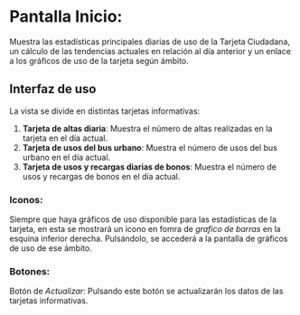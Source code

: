 # Pantalla Inicio:

Muestra las estadísticas principales diarias de uso de la Tarjeta Ciudadana, un cálculo de las tendencias actuales en relación al día anterior y un enlace a los gráficos de uso de la tarjeta según ámbito.

## Interfaz de uso
La vista se divide en distintas tarjetas informativas:
1. **Tarjeta de altas diaria**: Muestra el número de altas realizadas en la tarjeta en el día actual.
2. **Tarjeta de usos del bus urbano**: Muestra el número de usos del bus urbano en el día actual.
3. **Tarjeta de usos y recargas diarias de bonos**: Muestra el número de usos y recargas de bonos en el día actual.

### Iconos:
Siempre que haya gráficos de uso disponible para las estadísticas de la tarjeta, en esta se mostrará un icono en fomra de *grafico de barras* en la esquina inferior derecha. Pulsándolo, se accederá a la pantalla de gráficos de uso de ese ámbito.

### Botones:
Botón de *Actualizar*: Pulsando este botón se actualizarán los datos de las tarjetas informativas.